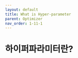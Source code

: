 ```yaml
---
layout: default
title: What is Hyper-parameter
parent: Optimizer
nav_order: 1-11-1
---
```


# 하이퍼파라미터란?

